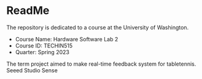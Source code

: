 # ReadMe
The repository is dedicated to a course at the University of Washington.
* Course Name: Hardware Software Lab 2
* Course ID: TECHIN515
* Quarter: Spring 2023

The term project aimed to make real-time feedback system for tabletennis. Seeed Studio Sense

